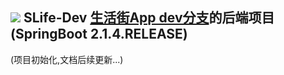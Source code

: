 ## _![](https://upload-images.jianshu.io/upload_images/14511997-ac105e36e219f00e.png)_ SLife-Dev [生活街App dev分支](https://github.com/pjqdyd/UniApp-SLife/tree/dev)的后端项目 (SpringBoot 2.1.4.RELEASE)

(项目初始化,文档后续更新...)

